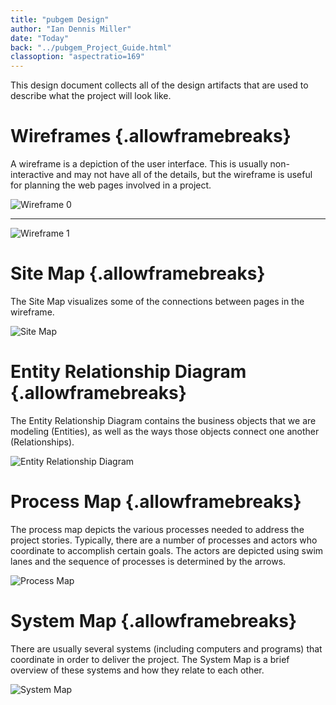 ```yaml
---
title: "pubgem Design"
author: "Ian Dennis Miller"
date: "Today"
back: "../pubgem_Project_Guide.html"
classoption: "aspectratio=169"
---
```


This design document collects all of the design artifacts that are used to describe what the project will look like.

# Wireframes {.allowframebreaks}

A wireframe is a depiction of the user interface.  This is usually non-interactive and may not have all of the details, but the wireframe is useful for planning the web pages involved in a project.

![Wireframe 0](output/design/pubgem_Wireframes-0.png)

---

![Wireframe 1](output/design/pubgem_Wireframes-1.png)

# Site Map {.allowframebreaks}

The Site Map visualizes some of the connections between pages in the wireframe.

![Site Map](output/design/pubgem_Site_Map.png)

# Entity Relationship Diagram {.allowframebreaks}

The Entity Relationship Diagram contains the business objects that we are modeling (Entities), as well as the ways those objects connect one another (Relationships).

![Entity Relationship Diagram](output/design/pubgem_Entity_Relationship_Diagram.png)

# Process Map {.allowframebreaks}

The process map depicts the various processes needed to address the project stories.  Typically, there are a number of processes and actors who coordinate to accomplish certain goals.  The actors are depicted using swim lanes and the sequence of processes is determined by the arrows.

![Process Map](output/design/pubgem_Process_Map.png)

# System Map {.allowframebreaks}

There are usually several systems (including computers and programs) that coordinate in order to deliver the project.  The System Map is a brief overview of these systems and how they relate to each other.

![System Map](output/design/pubgem_System_Map.png)
